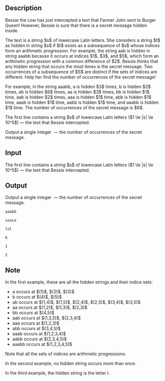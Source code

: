 ## Description

<div><p>Bessie the cow has just intercepted a text that Farmer John sent to Burger Queen! However, Bessie is sure that there is a secret message hidden inside.</p><p>The text is a string $s$ of lowercase Latin letters. She considers a string $t$ as hidden in string $s$ if $t$ exists as a subsequence of $s$ whose indices form an arithmetic progression. For example, the string <span class="tex-font-style-tt">aab</span> is hidden in string <span class="tex-font-style-tt">aaabb</span> because it occurs at indices $1$, $3$, and $5$, which form an arithmetic progression with a common difference of $2$. Bessie thinks that any hidden string that occurs the most times is the secret message. Two occurrences of a subsequence of $S$ are distinct if the sets of indices are different. Help her find the number of occurrences of the secret message!</p><p>For example, in the string <span class="tex-font-style-tt">aaabb</span>, <span class="tex-font-style-tt">a</span> is hidden $3$ times, <span class="tex-font-style-tt">b</span> is hidden $2$ times, <span class="tex-font-style-tt">ab</span> is hidden $6$ times, <span class="tex-font-style-tt">aa</span> is hidden $3$ times, <span class="tex-font-style-tt">bb</span> is hidden $1$ time, <span class="tex-font-style-tt">aab</span> is hidden $2$ times, <span class="tex-font-style-tt">aaa</span> is hidden $1$ time, <span class="tex-font-style-tt">abb</span> is hidden $1$ time, <span class="tex-font-style-tt">aaab</span> is hidden $1$ time, <span class="tex-font-style-tt">aabb</span> is hidden $1$ time, and <span class="tex-font-style-tt">aaabb</span> is hidden $1$ time. The number of occurrences of the secret message is $6$.</p></div><div class="input-specification"><p>The first line contains a string $s$ of lowercase Latin letters ($1 \le |s| \le 10^5$) — the text that Bessie intercepted.</p></div><div class="output-specification"><p>Output a single integer &nbsp;— the number of occurrences of the secret message.</p></div>

## Input

<p>The first line contains a string $s$ of lowercase Latin letters ($1 \le |s| \le 10^5$) — the text that Bessie intercepted.</p>

## Output

<p>Output a single integer &nbsp;— the number of occurrences of the secret message.</p>





```input1
aaabb
```




```input2
usaco
```




```input3
lol
```




```output1
6
```




```output2
1
```




```output3
2
```



## Note

<p>In the first example, these are all the hidden strings and their indice sets: </p><ul> <li> <span class="tex-font-style-tt">a</span> occurs at $(1)$, $(2)$, $(3)$ </li><li> <span class="tex-font-style-tt">b</span> occurs at $(4)$, $(5)$ </li><li> <span class="tex-font-style-tt">ab</span> occurs at $(1,4)$, $(1,5)$, $(2,4)$, $(2,5)$, $(3,4)$, $(3,5)$ </li><li> <span class="tex-font-style-tt">aa</span> occurs at $(1,2)$, $(1,3)$, $(2,3)$ </li><li> <span class="tex-font-style-tt">bb</span> occurs at $(4,5)$ </li><li> <span class="tex-font-style-tt">aab</span> occurs at $(1,3,5)$, $(2,3,4)$ </li><li> <span class="tex-font-style-tt">aaa</span> occurs at $(1,2,3)$ </li><li> <span class="tex-font-style-tt">abb</span> occurs at $(3,4,5)$ </li><li> <span class="tex-font-style-tt">aaab</span> occurs at $(1,2,3,4)$ </li><li> <span class="tex-font-style-tt">aabb</span> occurs at $(2,3,4,5)$ </li><li> <span class="tex-font-style-tt">aaabb</span> occurs at $(1,2,3,4,5)$ </li></ul> Note that all the sets of indices are arithmetic progressions.<p>In the second example, no hidden string occurs more than once.</p><p>In the third example, the hidden string is the letter <span class="tex-font-style-tt">l</span>.</p>
